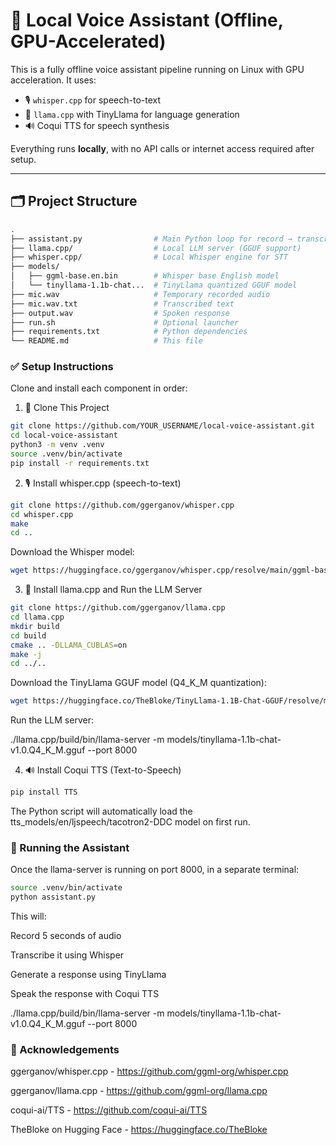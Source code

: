 # 🧠 Local Voice Assistant (Offline, GPU-Accelerated)

This is a fully offline voice assistant pipeline running on Linux with GPU acceleration. It uses:
- 🎙️ `whisper.cpp` for speech-to-text
- 🦙 `llama.cpp` with TinyLlama for language generation
- 🔊 Coqui TTS for speech synthesis

Everything runs **locally**, with no API calls or internet access required after setup.

---

## 🗂️ Project Structure

```bash
.
├── assistant.py                # Main Python loop for record → transcribe → generate → speak
├── llama.cpp/                  # Local LLM server (GGUF support)
├── whisper.cpp/                # Local Whisper engine for STT
├── models/
│   ├── ggml-base.en.bin        # Whisper base English model
│   └── tinyllama-1.1b-chat...  # TinyLlama quantized GGUF model
├── mic.wav                     # Temporary recorded audio
├── mic.wav.txt                 # Transcribed text
├── output.wav                  # Spoken response
├── run.sh                      # Optional launcher
├── requirements.txt            # Python dependencies
└── README.md                   # This file
```

### ✅ Setup Instructions
Clone and install each component in order:

1. 🧠 Clone This Project
```bash
git clone https://github.com/YOUR_USERNAME/local-voice-assistant.git
cd local-voice-assistant
python3 -m venv .venv
source .venv/bin/activate
pip install -r requirements.txt
```

2. 🎙️ Install whisper.cpp (speech-to-text)
```bash
git clone https://github.com/ggerganov/whisper.cpp
cd whisper.cpp
make
cd ..
```

Download the Whisper model:
```bash
wget https://huggingface.co/ggerganov/whisper.cpp/resolve/main/ggml-base.en.bin -P models/
```

3. 🦙 Install llama.cpp and Run the LLM Server

```bash
git clone https://github.com/ggerganov/llama.cpp
cd llama.cpp
mkdir build
cd build
cmake .. -DLLAMA_CUBLAS=on
make -j
cd ../..
```

Download the TinyLlama GGUF model (Q4_K_M quantization):
```bash
wget https://huggingface.co/TheBloke/TinyLlama-1.1B-Chat-GGUF/resolve/main/tinyllama-1.1b-chat-v1.0.Q4_K_M.gguf -P models/
```

Run the LLM server:

./llama.cpp/build/bin/llama-server -m models/tinyllama-1.1b-chat-v1.0.Q4_K_M.gguf --port 8000


4. 🔊 Install Coqui TTS (Text-to-Speech)
```bash
pip install TTS
```

The Python script will automatically load the tts_models/en/ljspeech/tacotron2-DDC model on first run.

### 🚀 Running the Assistant
Once the llama-server is running on port 8000, in a separate terminal:

```bash
source .venv/bin/activate
python assistant.py
```

This will:

Record 5 seconds of audio

Transcribe it using Whisper

Generate a response using TinyLlama

Speak the response with Coqui TTS


./llama.cpp/build/bin/llama-server -m models/tinyllama-1.1b-chat-v1.0.Q4_K_M.gguf --port 8000



### 🙌 Acknowledgements
ggerganov/whisper.cpp - https://github.com/ggml-org/whisper.cpp

ggerganov/llama.cpp - https://github.com/ggml-org/llama.cpp

coqui-ai/TTS - https://github.com/coqui-ai/TTS

TheBloke on Hugging Face - https://huggingface.co/TheBloke